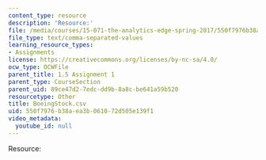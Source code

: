 ```yaml
---
content_type: resource
description: 'Resource:'
file: /media/courses/15-071-the-analytics-edge-spring-2017/550f7976b38aea3b061072d505e139f1_BoeingStock.csv
file_type: text/comma-separated-values
learning_resource_types:
- Assignments
license: https://creativecommons.org/licenses/by-nc-sa/4.0/
ocw_type: OCWFile
parent_title: 1.5 Assignment 1
parent_type: CourseSection
parent_uid: 89ce47d2-7edc-dd9b-8a8c-be641a59b520
resourcetype: Other
title: BoeingStock.csv
uid: 550f7976-b38a-ea3b-0610-72d505e139f1
video_metadata:
  youtube_id: null
---
```

Resource: